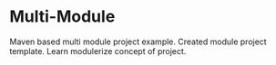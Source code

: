 # Multi-Module
Maven based multi module project example.
Created module project template.
Learn modulerize concept of project.

